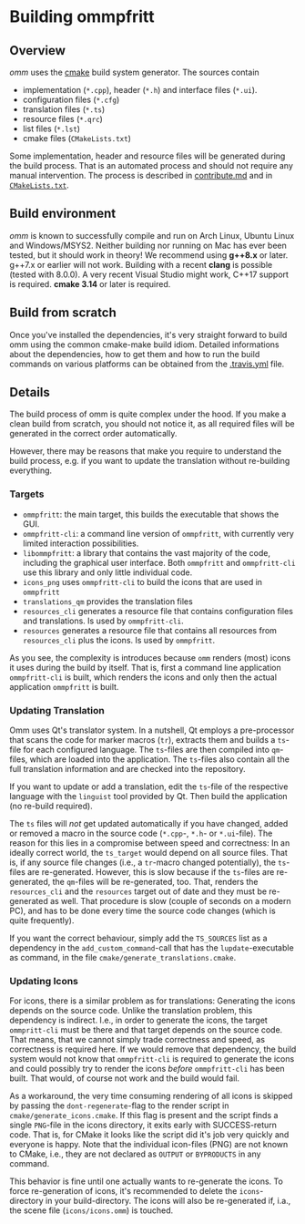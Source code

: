 # Building ommpfritt

## Overview

*omm* uses the [cmake](cmake.org) build system generator.
The sources contain

-    implementation (`*.cpp`), header (`*.h`) and interface files (`*.ui`).
-    configuration files (`*.cfg`)
-    translation files (`*.ts`)
-    resource files (`*.qrc`)
-    list files (`*.lst`)
-    cmake files (`CMakeLists.txt`)

Some implementation, header and resource files will be generated during the
build process.
That is an automated process and should not require any manual intervention.
The process is described in [contribute.md](contribute.md) and in
[`CMakeLists.txt`](../CMakeLists.txt).

## Build environment

*omm* is known to successfully compile and run on Arch Linux, Ubuntu Linux and 
Windows/MSYS2.
Neither building nor running on Mac has ever been tested, but it should work in theory!
We recommend using **g++8.x** or later. g++7.x or earlier will not work.
Building with a recent **clang** is possible (tested with 8.0.0).
A very recent Visual Studio might work, C++17 support is required.
**cmake 3.14** or later is required.

## Build from scratch

Once you've installed the dependencies, it's very straight forward to build omm
using the common cmake-make build idiom.
Detailed informations about the dependencies, how to get them and how to run
the build commands on various platforms can be obtained from the [.travis.yml](.travis.yml) file.

## Details

The build process of omm is quite complex under the hood.
If you make a clean build from scratch, you should not notice it, as all required files
will be generated in the correct order automatically.

However, there may be reasons that make you require to understand the build process, e.g. if
you want to update the translation without re-building everything.

### Targets

-   `ommpfritt`: the main target, this builds the executable that shows the GUI.
-   `ommpfritt-cli`: a command line version of `ommpfritt`, with currently very limited interaction possibilities.
-   `libommpfritt`: a library that contains the vast majority of the code, including the graphical user interface. Both `ommpfritt` and `ommpfritt-cli` use this library and only little individual code.
-   `icons_png` uses `ommpfritt-cli` to build the icons that are used in `ommpfritt`
-   `translations_qm` provides the translation files
-   `resources_cli` generates a resource file that contains configuration files and translations. Is used by `ommpfritt-cli`.
-   `resources` generates a resource file that contains all resources from `resources_cli` plus the icons. Is used by `ommpfritt`.

As you see, the complexity is introduces because `omm` renders (most) icons it uses during the build by itself.
That is, first a command line application `ommpfritt-cli` is built, which renders the icons and only then
the actual application `ommpfritt` is built.

### Updating Translation

Omm uses Qt's translator system.
In a nutshell, Qt employs a pre-processor that scans the code for marker macros (`tr`), extracts them and builds
a `ts`-file for each configured language.
The `ts`-files are then compiled into `qm`-files, which are loaded into the application.
The `ts`-files also contain all the full translation information and are checked into the repository.

If you want to update or add a translation, edit the `ts`-file of the respective language with the `linguist` tool provided by Qt.
Then build the application (no re-build required).

The `ts` files will *not* get updated automatically if you have changed, added or removed a macro in the source code (`*.cpp`-, `*.h`- or `*.ui`-file).
The reason for this lies in a compromise between speed and correctness:
In an ideally correct world, the `ts_target` would depend on all source files.
That is, if any source file changes (i.e., a `tr`-macro changed potentially), the `ts`-files are re-generated.
However, this is slow because if the `ts`-files are re-generated, the `qm`-files will be re-generated, too.
That, renders the `resources_cli` and the `resources` target out of date and they must be re-generated as well.
That procedure is slow (couple of seconds on a modern PC), and has to be done every time the source code changes (which is quite frequently).

If you want the correct behaviour, simply add the `TS_SOURCES` list as a dependency in the `add_custom_command`-call that has the `lupdate`-executable as command, in the file `cmake/generate_translations.cmake`.

### Updating Icons

For icons, there is a similar problem as for translations:
Generating the icons depends on the source code.
Unlike the translation problem, this dependency is indirect.
I.e., in order to generate the icons, the target `ommpritt-cli` must be there and that target depends on the source code.
That means, that we cannot simply trade correctness and speed, as correctness is required here.
If we would remove that dependency, the build system would not know that `ommpfritt-cli` is required to generate the icons and could possibly try to render the icons *before* `ommpfritt-cli` has been built.
That would, of course not work and the build would fail.

As a workaround, the very time consuming rendering of all icons is skipped by passing the `dont-regenerate`-flag to the render script in `cmake/generate_icons.cmake`.
If this flag is present and the script finds a single `PNG`-file in the icons directory, it exits early with SUCCESS-return code.
That is, for CMake it looks like the script did it's job very quickly and everyone is happy.
Note that the individual icon-files (PNG) are not known to CMake, i.e., they are not declared as `OUTPUT` or `BYPRODUCTS` in any command.

This behavior is fine until one actually wants to re-generate the icons.
To force re-generation of icons, it's recommended to delete the `icons`-directory in your build-directory.
The icons will also be re-generated if, i.a., the scene file (`icons/icons.omm`) is touched.

